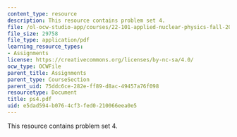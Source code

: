```yaml
---
content_type: resource
description: This resource contains problem set 4.
file: /ol-ocw-studio-app/courses/22-101-applied-nuclear-physics-fall-2006/e5dad594b0764cf3fed0210066eea0e5_ps4.pdf
file_size: 29758
file_type: application/pdf
learning_resource_types:
- Assignments
license: https://creativecommons.org/licenses/by-nc-sa/4.0/
ocw_type: OCWFile
parent_title: Assignments
parent_type: CourseSection
parent_uid: 75ddc6ce-282e-ff89-d8ac-49457a76f098
resourcetype: Document
title: ps4.pdf
uid: e5dad594-b076-4cf3-fed0-210066eea0e5
---
```

This resource contains problem set 4.